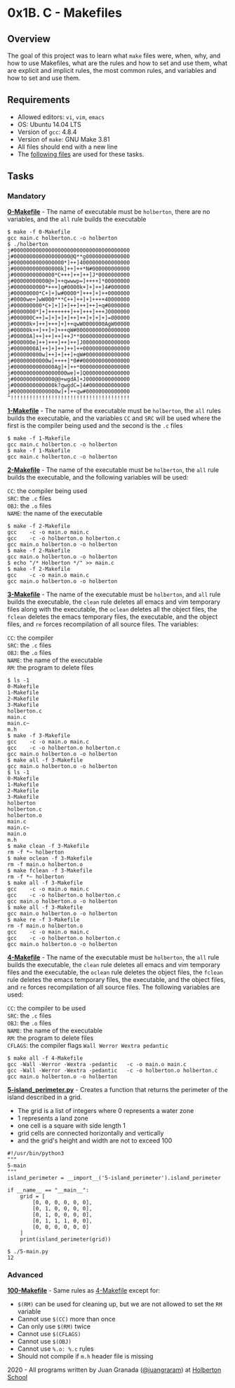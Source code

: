 # 0x1B. C - Makefiles

## Overview
The goal of this project was to learn what `make` files were, when, why, and how to use Makefiles, what are the rules and how to set and use them, what are explicit and implicit rules, the most common rules, and variables and how to set and use them.

## Requirements
* Allowed editors: `vi`, `vim`, `emacs`
* OS: Ubuntu 14.04 LTS
* Version of `gcc`: 4.8.4
* Version of `make`: GNU Make 3.81
* All files should end with a new line
* The [following files](https://github.com/holbertonschool/0x1B.c) are used for these tasks. 

## Tasks
### Mandatory
**[0-Makefile](0-Makefile)** - The name of executable must be `holberton`, there are no variables, and the `all` rule builds the executable
```
$ make -f 0-Makefile 
gcc main.c holberton.c -o holberton
$ ./holberton 
j#0000000000000000000000000000000000000
j#000000000000000000@Q**g00000000000000
j#0000000000000000*]++]4000000000000000
j#000000000000000k]++]++*N#000000000000
j#0000000000000*C+++]++]++]J*0000000000
j#00000000000@+]++qwwwp=]++++]*00000000
j#0000000000*+++]q#0000k+]+]++]4#000000
j#00000000*C+]+]w#0000*]+++]+]++0000000
j#0000we+]wW000***C++]++]+]++++40000000
j#000000000*C+]+]]+]++]++]++]+q#0000000
j#0000000*]+]+++++++]++]+++]+++J0000000
j#000000C++]=]+]+]+]++]++]+]+]+]=000000
j#00000k+]++]+++]+]++qwW0000000AgW00000
j#00000k++]++]+]+++qW#00000000000000000
j#00000A]++]++]++]++J**0000000000000000
j#000000e]++]+++]++]++]J000000000000000
j#0000000A]++]+]++]++]++000000000000000
j#000000000w]++]+]++]+qW#00000000000000
j#00000000000w]++++]*0##000000000000000
j#0000000000000Ag]+]++*0000000000000000
j#00000000000000000we]+]Q00000000000000
j#0000000000000@@+wgdA]+J00000000000000
j#0000000000000k?qwgdC=]4#0000000000000
j#00000000000000w]+]++qw#00000000000000
"!!!!!!!!!!!!!!!!!!!!!!!!!!!!!!!!!!!!!!
```

**[1-Makefile](1-Makefile)** - The name of the executable must be `holberton`, the `all` rules builds the executable, and the variables `CC` and `SRC` will be used where the first is the compiler being used and the second is the `.c` files
```
$ make -f 1-Makefile
gcc main.c holberton.c -o holberton
$ make -f 1-Makefile
gcc main.c holberton.c -o holberton
```

**[2-Makefile](2-Makefile)** - The name of the executable must be `holberton`, the `all` rule builds the executable, and the following variables will be used:

`CC`: the compiler being used  
`SRC`: the `.c` files  
`OBJ`: the `.o` files  
`NAME`: the name of the executable  
```
$ make -f 2-Makefile
gcc    -c -o main.o main.c
gcc    -c -o holberton.o holberton.c
gcc main.o holberton.o -o holberton
$ make -f 2-Makefile
gcc main.o holberton.o -o holberton
$ echo "/* Holberton */" >> main.c
$ make -f 2-Makefile
gcc    -c -o main.o main.c
gcc main.o holberton.o -o holberton
```

**[3-Makefile](3-Makefile)** - The name of the executable must be `holberton`, and `all` rule builds the executable, the `clean` rule deletes all emacs and vim temporary files along with the executable, the `oclean` deletes all the object files, the `fclean` deletes the emacs temporary files, the executable, and the object files, and `re` forces recompilation of all source files. The variables:

`CC`: the compiler  
`SRC`: the `.c` files  
`OBJ`: the `.o` files  
`NAME`: the name of the executable  
`RM`: the program to delete files  
```
$ ls -1
0-Makefile
1-Makefile
2-Makefile
3-Makefile
holberton.c
main.c
main.c~
m.h
$ make -f 3-Makefile
gcc    -c -o main.o main.c
gcc    -c -o holberton.o holberton.c
gcc main.o holberton.o -o holberton
$ make all -f 3-Makefile
gcc main.o holberton.o -o holberton
$ ls -1
0-Makefile
1-Makefile
2-Makefile
3-Makefile
holberton
holberton.c
holberton.o
main.c
main.c~
main.o
m.h
$ make clean -f 3-Makefile 
rm -f *~ holberton
$ make oclean -f 3-Makefile 
rm -f main.o holberton.o
$ make fclean -f 3-Makefile 
rm -f *~ holberton
$ make all -f 3-Makefile
gcc    -c -o main.o main.c
gcc    -c -o holberton.o holberton.c
gcc main.o holberton.o -o holberton
$ make all -f 3-Makefile
gcc main.o holberton.o -o holberton
$ make re -f 3-Makefile
rm -f main.o holberton.o
gcc    -c -o main.o main.c
gcc    -c -o holberton.o holberton.c
gcc main.o holberton.o -o holberton
```

**[4-Makefile](4-Makefile)** - The name of the executable must be `holberton`, the `all` rule builds the executable, the `clean` rule deletes all emacs and vim temporary files and the executable, the `oclean` rule deletes the object files, the `fclean` rule deletes the emacs temporary files, the executable, and the object files, and `re` forces recompilation of all source files. The following variables are used:

`CC`: the compiler to be used  
`SRC`: the `.c` files  
`OBJ`: the `.o` files  
`NAME`: the name of the executable  
`RM`: the program to delete files  
`CFLAGS`: the compiler flags `Wall Werror Wextra pedantic`  
```
$ make all -f 4-Makefile
gcc -Wall -Werror -Wextra -pedantic   -c -o main.o main.c
gcc -Wall -Werror -Wextra -pedantic   -c -o holberton.o holberton.c
gcc main.o holberton.o -o holberton
```

**[5-island_perimeter.py](5-island_perimeter.py)** - Creates a function that returns the perimeter of the island described in a grid. 
* The grid is a list of integers where 0 represents a water zone
* 1 represents a land zone
* one cell is a square with side length 1
* grid cells are connected horizontally and vertically
* and the grid's height and width are not to exceed 100
```
#!/usr/bin/python3
"""
5-main
"""
island_perimeter = __import__('5-island_perimeter').island_perimeter

if __name__ == "__main__":
    grid = [
        [0, 0, 0, 0, 0, 0],
        [0, 1, 0, 0, 0, 0],
        [0, 1, 0, 0, 0, 0],
        [0, 1, 1, 1, 0, 0],
        [0, 0, 0, 0, 0, 0]
    ]
    print(island_perimeter(grid))

$ ./5-main.py
12
```

### Advanced
**[100-Makefile](100-Makefile)** - Same rules as [4-Makefile](4-Makefile) except for:
* `$(RM)` can be used for cleaning up, but we are not allowed to set the `RM` variable
* Cannot use `$(CC)` more than once
* Can only use `$(RM)` twice
* Cannot use `$(CFLAGS)`
* Cannot use `$(OBJ)`
* Cannot use `%.o: %.c` rules
* Should not compile if `m.h` header file is missing


2020 - All programs written by Juan Granada ([@juangraram](https://twitter.com/juangraram)) at [Holberton School](https://www.holbertonschool.com/)